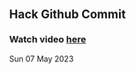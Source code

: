 
 ## Hack Github Commit 
 ### Watch video <a href="https://www.youtube.com">here</a> 
 Sun 07 May 2023 
